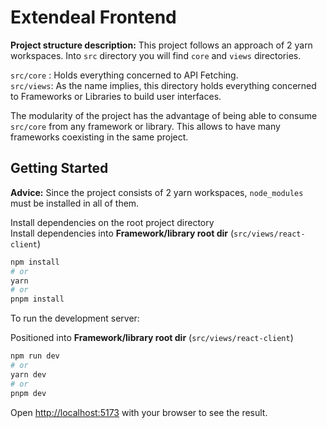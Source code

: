 # Extendeal Frontend

**Project structure description:** This project follows an approach of 2 yarn workspaces. Into  ```src``` directory you will find  ```core``` and ```views``` directories.

```src/core``` : Holds everything concerned to API Fetching.
<br/>
```src/views```: As the name implies, this directory holds everything concerned to Frameworks or Libraries to build user interfaces.

The modularity of the project has the advantage of being able to consume ```src/core``` from any framework or library. This allows to have many frameworks coexisting in the same project.

## Getting Started

**Advice:** Since the project consists of 2 yarn workspaces, ```node_modules``` must be installed in all of them.

Install dependencies on the root project directory <br/>
Install dependencies into **Framework/library root dir**  (```src/views/react-client```)

```bash
npm install
# or
yarn
# or
pnpm install
```
To run the development server:

Positioned into **Framework/library root dir** (```src/views/react-client```)

```bash
npm run dev
# or
yarn dev
# or
pnpm dev
```

Open [http://localhost:5173](http://localhost:5173) with your browser to see the result.
